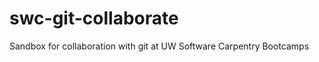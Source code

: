 swc-git-collaborate
===================

Sandbox for collaboration with git at UW Software Carpentry Bootcamps
